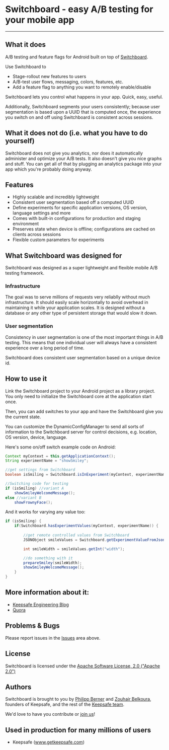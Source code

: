 # Switchboard - easy A/B testing for your mobile app
---

## What it does

A/B testing and feature flags for Android built on top of [Switchboard](https://github.com/KeepSafe/Switchboard). 

Use Switchboard to
* Stage-rollout new features to users
* A/B-test user flows, messaging, colors, features, etc.
* Add a feature flag to anything you want to remotely enable/disable

Switchboard lets you control what happens in your app. Quick, easy, useful.

Additionally, Switchboard segments your users consistently; because user segmentation is based upon a UUID that is computed once, the experience you switch on and off using Switchboard is consistent across sessions.

## What it does not do (i.e. what you have to do yourself)

Switchboard does not give you analytics, nor does it automatically administer and optimize your A/B tests. It also doesn't give you nice graphs and stuff. You can get all of that by plugging an analytics package into your app which you're probably doing anyway.

## Features

* Highly scalable and incredibly lightweight
* Consistent user segmentation based off a computed UUID
* Define experiments for specific application versions, OS version, language settings and more
* Comes with built-in configurations for production and staging environment
* Preserves state when device is offline; configurations are cached on clients across sessions
* Flexible custom parameters for experiments

## What Switchboard was designed for

Switchboard was designed as a super lightweight and flexible mobile A/B testing framework. 

### Infrastructure

The goal was to serve millions of requests very reliablly without much infrastructure. It should easily scale horizontally to avoid overhead in maintaining it while your application scales. It is designed without a database or any other type of persistent storage that would slow it down.

### User segmentation
Consistency in user segmentation is one of the most important things in A/B testing. This means that one individual user will always have a consistent experience over a long period of time. 

Switchboard does consistent user segmentation based on a unique device id.

## How to use it

Link the Switchboard project to your Android project as a library project. You only need to initialize the Switchboard core at the application start once. 

Then, you can add switches to your app and have the Switchboard give you the current state.

You can customize the DynamicConfigManager to send all sorts of information to the Switchboard server for control decisions, e.g. location, OS version, device, language.

Here's some on/off switch example code on Android:

```java
Context myContext = this.getApplicationContext();
String experimentName = "showSmiley";

//get settings from Switchboard
boolean isSmiling = Switchboard.isInExperiment(myContext, experimentName);

//Switching code for testing
if (isSmiling) //variant A
	showSmileyWelcomeMessage();
else //variant B
	showFrownyFace();
```

And it works for varying any value too:

```java
if (isSmiling) {
	if(Switchboard.hasExperimentValues(myContext, experimentName)) {
		
		//get remote controlled values from Switchboard
		JSONObject smileValues = Switchboard.getExperimentValueFromJson(myContext, experimentName);

		int smileWidth = smileValues.getInt("width");

		//do something with it
		prepareSmiley(smileWidth);
		showSmileyWelcomeMessage();
	}
}
```

## More information about it:

* [Keepsafe Engineering Blog](https://medium.com/keepsafe-engineering/a-b-testing-for-mobile-apps-made-easy-348b68e68362#.j7f2x848n)
* [Quora](http://qr.ae/TUTJcZ)

## Problems & Bugs

Please report issues in the [Issues](https://github.com/KeepSafe/Switchboard-Android/issues) area above.

## License
Switchboard is licensed under the [Apache Software License, 2.0 ("Apache 2.0")](http://www.apache.org/licenses/LICENSE-2.0)

## Authors

Switchboard is brought to you by [Philipp Berner](https://github.com/philippb) and [Zouhair Belkoura](https://github.com/zouhairb), founders of Keepsafe, and the rest of the [Keepsafe team](https://www.getkeepsafe.com/about.html). 

We'd love to have you contribute or [join us](https://www.getkeepsafe.com/careers.html)!

## Used in production for many millions of users

* Keepsafe (www.getkeepsafe.com)
